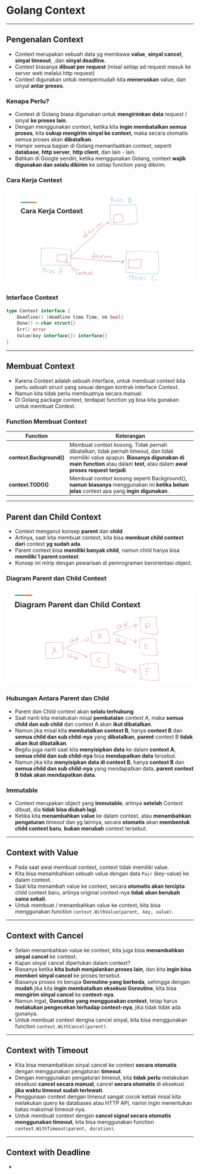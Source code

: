 # Golang Context

---
## Pengenalan Context
- Context merupakan sebuah data yg membawa **value**, **sinyal cancel**, **sinyal timeout**, ,dan **sinyal deadline**.
- Context biasanya **dibuat per request** (misal setiap ad request masuk ke server web melalui http request)
- Context digunakan untuk mempermudah kita **meneruskan** value, dan sinyal **antar proses**.

### Kenapa Perlu?
- Context di Golang biasa digunakan untuk **mengirimkan data** request / sinyal **ke proses lain**.
- Dengan menggunakan context, ketika kita **ingin membatalkan semua proses**, kita **cukup mengirim sinyal ke context**, maka secara otomatis semua proses akan **dibatalkan**.
- Hampir semua bagian di Golang memanfaatkan context, seperti **database**, **http server**, **http client**, dan lain - lain.
- Bahkan di Google sendiri, ketika menggunakan Golang, context **wajib digunakan dan selalu dikirim** ke setiap function yang dikirim.


### Cara Kerja Context
![Cara kerja context](./assets/1.png)

### Interface Context
```go
type Context interface {
	Deadline() (deadline time.Time, ok bool)
	Done() <-chan struct{}
	Err() error
	Value(key interface{}) interface{}
}
```

---

## Membuat Context
- Karena Context adalah sebuah interface, untuk membuat context kita perlu sebuah struct yang sesuai dengan kontrak interface Context.
- Namun kita tidak perlu membuatnya secara manual.
- Di Golang package context, terdapat function yg bisa kita gunakan untuk membuat Context.

### Function Membuat Context
| Function | Keterangan|
| -------- | --------- |
| **context.Background()** | Membuat context kosong. Tidak pernah dibatalkan, tidak pernah timeout, dan tidak memiliki value apapun. **Biasanya digunakan di main function** atau dalam **test**, atau dalam **awal proses request terjadi**. |
| **context.TODO()** | Membuat context kosong seperti Background(), **namun biasanya** menggunakan ini **ketika belum jelas** context apa yang **ingin digunakan**. |

---

## Parent dan Child Context
- Context menganut konsep **parent** dan **child**
- Artinya, saat kita membuat context, kita bisa **membuat child context dari** context **yg sudah ada**.
- Parent context bisa **memiliki banyak child**, namun child hanya bisa **memiliki 1 parent context**.
- Konsep ini mirip dengan pewarisan di pemrograman berorientasi object.

### Diagram Parent dan Child Context
![Diagram](./assets/2.png)

### Hubungan Antara Parent dan Child
- Parent dan Child context akan **selalu terhubung**.
- Saat nanti kita melakukan misal **pembatalan** context A, maka **semua child dan sub child** dari context A akan **ikut dibatalkan**.
- Namun jika misal kita **membatalkan context B**, hanya **context B** dan **semua child dan sub child-nya** yang **dibatalkan**, **parent** context B **tidak akan ikut dibatalkan**.
- Begitu juga nanti saat kita **menyisipkan data** ke dalam **context A**, **semua child dan sub child-nya** bisa **mendapatkan data** tersebut.
- Namun jika kita **menyisipkan data di context B**, hanya **context B** dan **semua child dan sub child-nya** yang mendapatkan data, **parent context B tidak akan mendapatkan data**.

### Immutable
- Context merupakan object yang **Immutable**, artinya **setelah** Context dibuat, dia **tidak bisa diubah lagi**.
- Ketika kita **menambahkan value** ke dalam context, atau **menambahkan pengaturan** _timeout_ dan yg lainnya, secara **otomatis** akan **membentuk child context baru**, **bukan merubah** context tersebut.

---

## Context with Value
- Pada saat awal membuat context, context tidak memiliki value.
- Kita bisa menambahkan sebuah value dengan data `Pair` (key-value) ke dalam context.
- Saat kita menambah value ke context, secara **otomatis akan tercipta** child context baru, artinya original context-nya **tidak akan berubah sama sekali**.
- Untuk membuat / menambahkan value ke context, kita bisa menggunakan function `context.WithValue(parent, key, value)`.

---

## Context with Cancel
- Selain menambahkan value ke context, kita juga bisa **menambahkan sinyal cancel** ke context.
- Kapan sinyal cancel diperlukan dalam context?
- Biasanya ketika **kita butuh menjalankan proses lain**, dan kita **ingin bisa memberi sinyal cancel** ke proses tersebut.
- Biasanya proses ini berupa **Goroutine yang berbeda**, sehingga dengan **mudah** jika kita **ingin membatalkan eksekusi Goroutine**, kita bisa **mengirim sinyal cancel** ke **context-nya**.
- Namun ingat, **Goroutine yang menggunakan context**, tetap harus **melakukan pengecekan terhadap context-nya**, jika tidak tidak ada gunanya.
- Untuk membuat context dengna cancel sinyal, kita bisa menggunakan function `context.WithCancel(parent)`.

---

## Context with Timeout
- Kita bisa menambahkan sinyal cancel ke context **secara otomatis** dengan menggunakan pengaturan **timeout**.
- Dengan menggunakan pengaturan timeout, kita **tidak perlu** melakukan eksekusi **cancel secara manual**, cancel **secara otomatis** di eksekusi **jika waktu timeout sudah terlewati**.
- Penggunaan context dengan timeout sangat cocok ketiak misal kita melakukan query ke databases atau HTTP API, namin ingin menentukan batas maksimal timeout-nya.
- Untuk membuat context dengan **cancel signal secara otomatis menggunakan timeout**, kita bisa menggunakan function `context.WithTimeout(parent, duration)`.

---

## Context with Deadline
- 